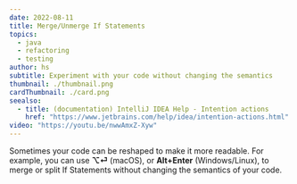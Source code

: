 ```yaml
---
date: 2022-08-11
title: Merge/Unmerge If Statements
topics:
  - java
  - refactoring
  - testing
author: hs
subtitle: Experiment with your code without changing the semantics
thumbnail: ./thumbnail.png
cardThumbnail: ./card.png
seealso:
  - title: (documentation) IntelliJ IDEA Help - Intention actions
    href: "https://www.jetbrains.com/help/idea/intention-actions.html"
video: "https://youtu.be/nwwAmxZ-Xyw"
---
```


Sometimes your code can be reshaped to make it more readable. For example, you can use **⌥⏎** (macOS), or **Alt+Enter** (Windows/Linux), to merge or split If Statements without changing the semantics of your code.
